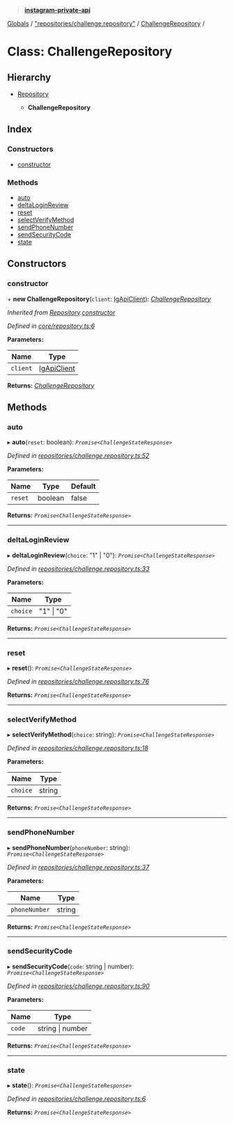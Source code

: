 > **[instagram-private-api](../README.md)**

[Globals](../globals.md) / ["repositories/challenge.repository"](../modules/_repositories_challenge_repository_.md) / [ChallengeRepository](_repositories_challenge_repository_.challengerepository.md) /

# Class: ChallengeRepository

## Hierarchy

* [Repository](_core_repository_.repository.md)

  * **ChallengeRepository**

## Index

### Constructors

* [constructor](_repositories_challenge_repository_.challengerepository.md#constructor)

### Methods

* [auto](_repositories_challenge_repository_.challengerepository.md#auto)
* [deltaLoginReview](_repositories_challenge_repository_.challengerepository.md#deltaloginreview)
* [reset](_repositories_challenge_repository_.challengerepository.md#reset)
* [selectVerifyMethod](_repositories_challenge_repository_.challengerepository.md#selectverifymethod)
* [sendPhoneNumber](_repositories_challenge_repository_.challengerepository.md#sendphonenumber)
* [sendSecurityCode](_repositories_challenge_repository_.challengerepository.md#sendsecuritycode)
* [state](_repositories_challenge_repository_.challengerepository.md#state)

## Constructors

###  constructor

\+ **new ChallengeRepository**(`client`: [IgApiClient](_core_client_.igapiclient.md)): *[ChallengeRepository](_repositories_challenge_repository_.challengerepository.md)*

*Inherited from [Repository](_core_repository_.repository.md).[constructor](_core_repository_.repository.md#constructor)*

*Defined in [core/repository.ts:6](https://github.com/Nerixyz/instagram-private-api/blob/e5037ee/src/core/repository.ts#L6)*

**Parameters:**

Name | Type |
------ | ------ |
`client` | [IgApiClient](_core_client_.igapiclient.md) |

**Returns:** *[ChallengeRepository](_repositories_challenge_repository_.challengerepository.md)*

## Methods

###  auto

▸ **auto**(`reset`: boolean): *`Promise<ChallengeStateResponse>`*

*Defined in [repositories/challenge.repository.ts:52](https://github.com/Nerixyz/instagram-private-api/blob/e5037ee/src/repositories/challenge.repository.ts#L52)*

**Parameters:**

Name | Type | Default |
------ | ------ | ------ |
`reset` | boolean | false |

**Returns:** *`Promise<ChallengeStateResponse>`*

___

###  deltaLoginReview

▸ **deltaLoginReview**(`choice`: "1" | "0"): *`Promise<ChallengeStateResponse>`*

*Defined in [repositories/challenge.repository.ts:33](https://github.com/Nerixyz/instagram-private-api/blob/e5037ee/src/repositories/challenge.repository.ts#L33)*

**Parameters:**

Name | Type |
------ | ------ |
`choice` | "1" \| "0" |

**Returns:** *`Promise<ChallengeStateResponse>`*

___

###  reset

▸ **reset**(): *`Promise<ChallengeStateResponse>`*

*Defined in [repositories/challenge.repository.ts:76](https://github.com/Nerixyz/instagram-private-api/blob/e5037ee/src/repositories/challenge.repository.ts#L76)*

**Returns:** *`Promise<ChallengeStateResponse>`*

___

###  selectVerifyMethod

▸ **selectVerifyMethod**(`choice`: string): *`Promise<ChallengeStateResponse>`*

*Defined in [repositories/challenge.repository.ts:18](https://github.com/Nerixyz/instagram-private-api/blob/e5037ee/src/repositories/challenge.repository.ts#L18)*

**Parameters:**

Name | Type |
------ | ------ |
`choice` | string |

**Returns:** *`Promise<ChallengeStateResponse>`*

___

###  sendPhoneNumber

▸ **sendPhoneNumber**(`phoneNumber`: string): *`Promise<ChallengeStateResponse>`*

*Defined in [repositories/challenge.repository.ts:37](https://github.com/Nerixyz/instagram-private-api/blob/e5037ee/src/repositories/challenge.repository.ts#L37)*

**Parameters:**

Name | Type |
------ | ------ |
`phoneNumber` | string |

**Returns:** *`Promise<ChallengeStateResponse>`*

___

###  sendSecurityCode

▸ **sendSecurityCode**(`code`: string | number): *`Promise<ChallengeStateResponse>`*

*Defined in [repositories/challenge.repository.ts:90](https://github.com/Nerixyz/instagram-private-api/blob/e5037ee/src/repositories/challenge.repository.ts#L90)*

**Parameters:**

Name | Type |
------ | ------ |
`code` | string \| number |

**Returns:** *`Promise<ChallengeStateResponse>`*

___

###  state

▸ **state**(): *`Promise<ChallengeStateResponse>`*

*Defined in [repositories/challenge.repository.ts:6](https://github.com/Nerixyz/instagram-private-api/blob/e5037ee/src/repositories/challenge.repository.ts#L6)*

**Returns:** *`Promise<ChallengeStateResponse>`*